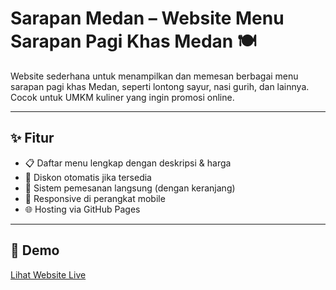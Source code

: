 # Sarapan Medan – Website Menu Sarapan Pagi Khas Medan  🍽️ 

Website sederhana untuk menampilkan dan memesan berbagai menu sarapan pagi khas Medan, seperti lontong sayur, nasi gurih, dan lainnya. Cocok untuk UMKM kuliner yang ingin promosi online.

---

## ✨ Fitur

- 📋 Daftar menu lengkap dengan deskripsi & harga
- 💸 Diskon otomatis jika tersedia
- 🛒 Sistem pemesanan langsung (dengan keranjang)
- 📱 Responsive di perangkat mobile
- 🌐 Hosting via GitHub Pages

---

## 🔗 Demo

[Lihat Website Live](https://prideandjuice.github.io/food-order/)

